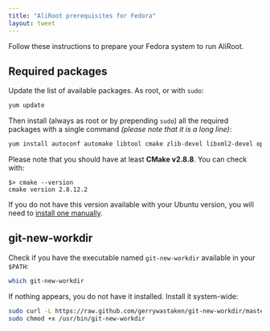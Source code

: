 ```yaml
---
title: "AliRoot prerequisites for Fedora"
layout: tweet
---
```


Follow these instructions to prepare your Fedora system to run
AliRoot.


Required packages
-----------------

Update the list of available packages. As root, or with `sudo`:

```bash
yum update
```

Then install (always as root or by prepending `sudo`) all the required
packages with a single command *(please note that it is a long line)*:

```bash
yum install autoconf automake libtool cmake zlib-devel libxml2-devel openssl-devel gcc-c++ gcc-gfortran make libX11-devel libXpm-devel libXft-devel libXext-devel mesa-libGLU-devel CGAL-devel subversion
```

Please note that you should have at least **CMake v2.8.8**. You can
check with:

```console
$> cmake --version
cmake version 2.8.12.2
```

If you do not have this version available with your Ubuntu version,
you will need to
[install one manually](http://www.cmake.org/download/).


git-new-workdir
---------------

Check if you have the executable named `git-new-workdir` available in
your `$PATH`:

```sh
which git-new-workdir
```

If nothing appears, you do not have it installed. Install it
system-wide:

```sh
sudo curl -L https://raw.github.com/gerrywastaken/git-new-workdir/master/git-new-workdir -o /usr/bin/git-new-workdir
sudo chmod +x /usr/bin/git-new-workdir
```

